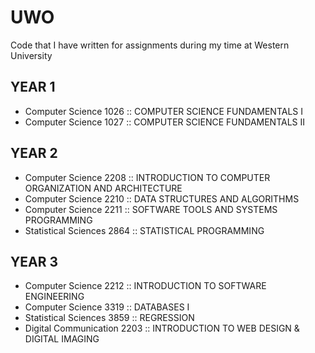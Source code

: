 # UWO
Code that I have written for assignments during my time at Western University

## YEAR 1
- Computer Science 1026 :: COMPUTER SCIENCE FUNDAMENTALS I
- Computer Science 1027 :: COMPUTER SCIENCE FUNDAMENTALS II

## YEAR 2
- Computer Science 2208 :: INTRODUCTION TO COMPUTER ORGANIZATION AND ARCHITECTURE
- Computer Science 2210 :: DATA STRUCTURES AND ALGORITHMS
- Computer Science 2211 :: SOFTWARE TOOLS AND SYSTEMS PROGRAMMING
- Statistical Sciences 2864 :: STATISTICAL PROGRAMMING

## YEAR 3
- Computer Science 2212 :: INTRODUCTION TO SOFTWARE ENGINEERING
- Computer Science 3319 :: DATABASES I
- Statistical Sciences 3859 :: REGRESSION
- Digital Communication 2203 :: INTRODUCTION TO WEB DESIGN & DIGITAL IMAGING
